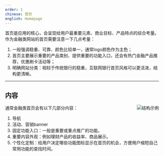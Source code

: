 ```yaml
---
order: 1
chinese: 首页
english: Homepage
---
```


首页是应用的核心，会呈现给用户最重要元素、商业目标、产品特点的综合考量。作为金融类网站的首页需要注意一下几点考量：

1. 一般强调稳重、可靠、颜色比较单一，通常logo颜色作为主色；
2. 首页主要展示重要的产品类别、提供重要的功能入口，还会有热门金融产品推荐，优惠刷卡活动等；
3. 明确网站分类：相较于传统银行的稳重，互联网银行首页风格可以更活泼，结构更清晰。

---

## 内容

<img class="preview-img" align="right" alt="结构示例" src="https://os.alipayobjects.com/rmsportal/zFqqEqKKAylKkxv.png">

通常金融类首页会有以下几部分内容：

1. 导航
2. 活动、营销banner
2. 固定功能入口：一般是重要或重点推广的功能。
3. 重要内容外观：例如理财产品的收益率、商品展示。
4. 个性化定制：给用户决定哪些功能图标显示在首页的机会，方便用户缩短自己常用功能的查找时间。





